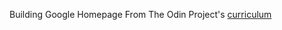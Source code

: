 Building Google Homepage
From The Odin Project's [curriculum](http://www.theodinproject.com/web-development-101/html-css) 